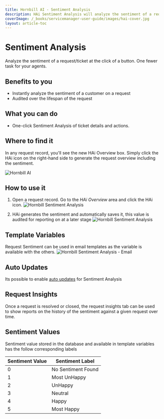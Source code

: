 ```yaml
---
title: Hornbill AI - Sentiment Analysis
description: HAi Sentiment Analysis will analyze the sentiment of a request/ticket at the click of a button. One fewer task for your agents.
coverImage: /_books/servicemanager-user-guide/images/hai-cover.jpg
layout: article-toc
---
```


# Sentiment Analysis

Analyze the sentiment of a request/ticket at the click of a button. One fewer task for your agents.

## Benefits to you

* Instantly analyze the sentiment of a customer on a request
* Audited over the lifespan of the request

## What you can do

* One-click Sentiment Analysis of ticket details and actions.

## Where to find it

In any request record, you'll see the new HAi Overview box. Simply click the HAi icon on the right-hand side to generate the request overview including the sentiment.

![Hornbill AI](/_books/servicemanager-user-guide/images/hai-logo-small.png)

## How to use it

1.
    Open a request record. Go to the *HAi Overview* area and click the HAi icon.
    ![Hornbill Sentiment Analysis](/_books/servicemanager-user-guide/images/hai-sentiment-analysis-1.png)

2.
    HAi generates the sentiment and automatically saves it, this value is audited for reporting on at a later stage
    ![Hornbill Sentiment Analysis](/_books/servicemanager-user-guide/images/hai-sentiment-analysis-2.png)

## Template Variables

Request Sentiment can be used in email templates as the variable is available with the others.
![Hornbill Sentiment Analysis - Email](/_books/servicemanager-user-guide/images/hai-sentiment-analysis-3.png)

## Auto Updates

Its possible to enable [auto updates](/servicemanager-config/administration/hai-request-summariser) for Sentiment Analysis

## Request Insights

Once a request is resolved or closed, the request insights tab can be used to show reports on the history of the sentiment against a given request over time.

## Sentiment Values

Sentiment value stored in the database and available in template variables has the follow corresponding labels

| Sentiment Value  | Sentiment Label  |
|---            |---            |
| 0              | No Sentiment Found|
| 1              | Most UnHappy      |
| 2             | UnHappy           |
| 3              | Neutral           |
| 4              | Happy          |
| 5             | Most Happy        |
